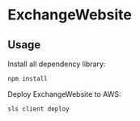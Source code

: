 # ExchangeWebsite

## Usage

Install all dependency library:

```bash
npm install
```

Deploy ExchangeWebsite to AWS:

```bash
sls client deploy
```
